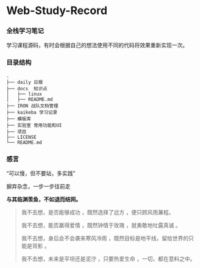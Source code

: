 # Web-Study-Record
### 全栈学习笔记

 学习课程源码，有时会根据自己的想法使用不同的代码将效果重新实现一次。 



### 目录结构

```
.
├── daily 日报
├── docs  知识点
│   ├── linux 
│   ├── README.md
├── IRON 战队文档管理
├── kaikeba 学习记录
├── 模板库
├── 实验室 常用功能和UI
├── 项目
├── LICENSE
└── README.md
```



### 感言

“可以慢，但不要站，多实践”

摒弃杂念，一步一步往前走

**与其临渊羡鱼，不如退而结网。**



> 我不去想，是否能够成功 ，既然选择了远方 ，便只顾风雨兼程。
>
> 我不去想，能否赢得爱情 ，既然钟情于玫瑰 ，就勇敢地吐露真诚 。
>
> 我不去想，身后会不会袭来寒风冷雨 ，既然目标是地平线，留给世界的只能是背影 。
>
> 我不去想，未来是平坦还是泥泞 ，只要热爱生命 ，一切，都在意料之中。